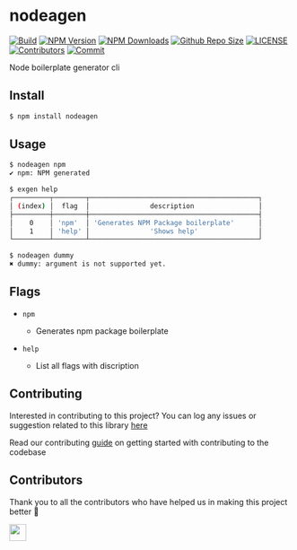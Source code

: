 # nodeagen

[![Build](https://github.com/arshadkazmi42/nodeagen/actions/workflows/nodejs.yml/badge.svg)](https://github.com/arshadkazmi42/nodeagen/actions/workflows/nodejs.yml)
[![NPM Version](https://img.shields.io/npm/v/nodeagen.svg)](https://www.npmjs.com/package/nodeagen)
[![NPM Downloads](https://img.shields.io/npm/dt/nodeagen.svg)](https://www.npmjs.com/package/nodeagen)
[![Github Repo Size](https://img.shields.io/github/repo-size/arshadkazmi42/nodeagen.svg)](https://github.com/arshadkazmi42/nodeagen)
[![LICENSE](https://img.shields.io/npm/l/nodeagen.svg)](https://github.com/arshadkazmi42/nodeagen/blob/master/LICENSE)
[![Contributors](https://img.shields.io/github/contributors/arshadkazmi42/nodeagen.svg)](https://github.com/arshadkazmi42/nodeagen/graphs/contributors)
[![Commit](https://img.shields.io/github/last-commit/arshadkazmi42/nodeagen.svg)](https://github.com/arshadkazmi42/nodeagen/commits/master)

Node boilerplate generator cli

## Install

```bash
$ npm install nodeagen
```

## Usage

```bash
$ nodeagen npm
✔ npm: NPM generated

$ exgen help
┌─────────┬────────┬──────────────────────────────────────────┐
│ (index) │  flag  │               description                │
├─────────┼────────┼──────────────────────────────────────────┤
│    0    │ 'npm'  │ 'Generates NPM Package boilerplate'      │
│    1    │ 'help' │               'Shows help'               │
└─────────┴────────┴──────────────────────────────────────────┘

$ nodeagen dummy
✖ dummy: argument is not supported yet.
```

## Flags

- `npm` 
  - Generates npm package boilerplate

- `help`
  - List all flags with discription

## Contributing

Interested in contributing to this project?
You can log any issues or suggestion related to this library [here](https://github.com/arshadkazmi42/nodeagen/issues/new)

Read our contributing [guide](CONTRIBUTING.md) on getting started with contributing to the codebase

## Contributors

Thank you to all the contributors who have helped us in making this project better :raised_hands:

<a href="https://github.com/arshadkazmi42"><img src="https://github.com/arshadkazmi42.png" width="30" /></a>
